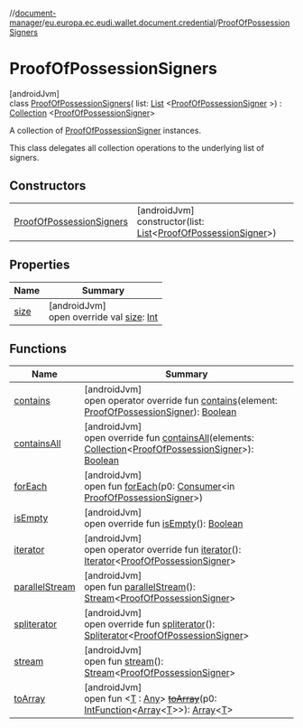 //[document-manager](../../../index.md)/[eu.europa.ec.eudi.wallet.document.credential](../index.md)/[ProofOfPossessionSigners](index.md)

# ProofOfPossessionSigners

[androidJvm]\
class [ProofOfPossessionSigners](index.md)(
list: [List](https://kotlinlang.org/api/latest/jvm/stdlib/kotlin-stdlib/kotlin.collections/-list/index.html)
&lt;[ProofOfPossessionSigner](../-proof-of-possession-signer/index.md)
&gt;) : [Collection](https://kotlinlang.org/api/latest/jvm/stdlib/kotlin-stdlib/kotlin.collections/-collection/index.html)
&lt;[ProofOfPossessionSigner](../-proof-of-possession-signer/index.md)&gt;

A collection of [ProofOfPossessionSigner](../-proof-of-possession-signer/index.md) instances.

This class delegates all collection operations to the underlying list of signers.

## Constructors

|                                                             |                                                                                                                                                                                                                     |
|-------------------------------------------------------------|---------------------------------------------------------------------------------------------------------------------------------------------------------------------------------------------------------------------|
| [ProofOfPossessionSigners](-proof-of-possession-signers.md) | [androidJvm]<br>constructor(list: [List](https://kotlinlang.org/api/latest/jvm/stdlib/kotlin-stdlib/kotlin.collections/-list/index.html)&lt;[ProofOfPossessionSigner](../-proof-of-possession-signer/index.md)&gt;) |

## Properties

| Name                                                  | Summary                                                                                                                                                                           |
|-------------------------------------------------------|-----------------------------------------------------------------------------------------------------------------------------------------------------------------------------------|
| [size](index.md#-113084078%2FProperties%2F1351694608) | [androidJvm]<br>open override val [size](index.md#-113084078%2FProperties%2F1351694608): [Int](https://kotlinlang.org/api/latest/jvm/stdlib/kotlin-stdlib/kotlin/-int/index.html) |

## Functions

| Name                                                            | Summary                                                                                                                                                                                                                                                                                                                                                                                                                                                                                                                                                                                                                                                                  |
|-----------------------------------------------------------------|--------------------------------------------------------------------------------------------------------------------------------------------------------------------------------------------------------------------------------------------------------------------------------------------------------------------------------------------------------------------------------------------------------------------------------------------------------------------------------------------------------------------------------------------------------------------------------------------------------------------------------------------------------------------------|
| [contains](index.md#519389003%2FFunctions%2F1351694608)         | [androidJvm]<br>open operator override fun [contains](index.md#519389003%2FFunctions%2F1351694608)(element: [ProofOfPossessionSigner](../-proof-of-possession-signer/index.md)): [Boolean](https://kotlinlang.org/api/latest/jvm/stdlib/kotlin-stdlib/kotlin/-boolean/index.html)                                                                                                                                                                                                                                                                                                                                                                                        |
| [containsAll](index.md#50006784%2FFunctions%2F1351694608)       | [androidJvm]<br>open override fun [containsAll](index.md#50006784%2FFunctions%2F1351694608)(elements: [Collection](https://kotlinlang.org/api/latest/jvm/stdlib/kotlin-stdlib/kotlin.collections/-collection/index.html)&lt;[ProofOfPossessionSigner](../-proof-of-possession-signer/index.md)&gt;): [Boolean](https://kotlinlang.org/api/latest/jvm/stdlib/kotlin-stdlib/kotlin/-boolean/index.html)                                                                                                                                                                                                                                                                    |
| [forEach](index.md#1580937844%2FFunctions%2F1351694608)         | [androidJvm]<br>open fun [forEach](index.md#1580937844%2FFunctions%2F1351694608)(p0: [Consumer](https://developer.android.com/reference/kotlin/java/util/function/Consumer.html)&lt;in [ProofOfPossessionSigner](../-proof-of-possession-signer/index.md)&gt;)                                                                                                                                                                                                                                                                                                                                                                                                           |
| [isEmpty](index.md#-719293276%2FFunctions%2F1351694608)         | [androidJvm]<br>open override fun [isEmpty](index.md#-719293276%2FFunctions%2F1351694608)(): [Boolean](https://kotlinlang.org/api/latest/jvm/stdlib/kotlin-stdlib/kotlin/-boolean/index.html)                                                                                                                                                                                                                                                                                                                                                                                                                                                                            |
| [iterator](index.md#-1438676347%2FFunctions%2F1351694608)       | [androidJvm]<br>open operator override fun [iterator](index.md#-1438676347%2FFunctions%2F1351694608)(): [Iterator](https://kotlinlang.org/api/latest/jvm/stdlib/kotlin-stdlib/kotlin.collections/-iterator/index.html)&lt;[ProofOfPossessionSigner](../-proof-of-possession-signer/index.md)&gt;                                                                                                                                                                                                                                                                                                                                                                         |
| [parallelStream](index.md#-1592339412%2FFunctions%2F1351694608) | [androidJvm]<br>open fun [parallelStream](index.md#-1592339412%2FFunctions%2F1351694608)(): [Stream](https://developer.android.com/reference/kotlin/java/util/stream/Stream.html)&lt;[ProofOfPossessionSigner](../-proof-of-possession-signer/index.md)&gt;                                                                                                                                                                                                                                                                                                                                                                                                              |
| [spliterator](index.md#1956926474%2FFunctions%2F1351694608)     | [androidJvm]<br>open override fun [spliterator](index.md#1956926474%2FFunctions%2F1351694608)(): [Spliterator](https://developer.android.com/reference/kotlin/java/util/Spliterator.html)&lt;[ProofOfPossessionSigner](../-proof-of-possession-signer/index.md)&gt;                                                                                                                                                                                                                                                                                                                                                                                                      |
| [stream](index.md#135225651%2FFunctions%2F1351694608)           | [androidJvm]<br>open fun [stream](index.md#135225651%2FFunctions%2F1351694608)(): [Stream](https://developer.android.com/reference/kotlin/java/util/stream/Stream.html)&lt;[ProofOfPossessionSigner](../-proof-of-possession-signer/index.md)&gt;                                                                                                                                                                                                                                                                                                                                                                                                                        |
| [toArray](index.md#-1215154575%2FFunctions%2F1351694608)        | [androidJvm]<br>open fun &lt;[T](index.md#-1215154575%2FFunctions%2F1351694608) : [Any](https://kotlinlang.org/api/latest/jvm/stdlib/kotlin-stdlib/kotlin/-any/index.html)&gt; [~~toArray~~](index.md#-1215154575%2FFunctions%2F1351694608)(p0: [IntFunction](https://developer.android.com/reference/kotlin/java/util/function/IntFunction.html)&lt;[Array](https://kotlinlang.org/api/latest/jvm/stdlib/kotlin-stdlib/kotlin/-array/index.html)&lt;[T](index.md#-1215154575%2FFunctions%2F1351694608)&gt;&gt;): [Array](https://kotlinlang.org/api/latest/jvm/stdlib/kotlin-stdlib/kotlin/-array/index.html)&lt;[T](index.md#-1215154575%2FFunctions%2F1351694608)&gt; |
